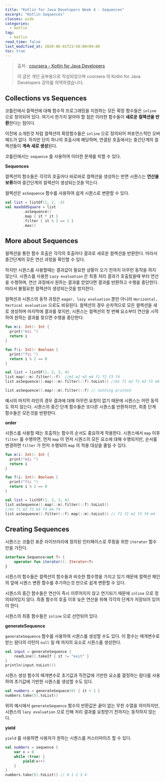 ```yaml
---
title: "Kotlin for Java Developers Week 4 - Sequences"
excerpt: "Kotlin Sequences"
classes: wide
categories: 
  - kotlin
tag:
  - kotlin
read_time: false
last_modified_at: 2020-06-01T23:50:00+09:00
toc: true
---
```


> 출처 : [coursera - Kotlin for Java Developers](https://www.coursera.org/learn/kotlin-for-java-developers/lecture/P62Ej/from-java-to-kotlin)
>
> 이 글은 개인 공부용으로 작성되었으며 coursera 의  Kotlin for Java Developers 강의를 의역하였습니다.



## Collections vs Sequences

코틀린에서 컬렉션에 대해 함수적 프로그래밍을 지원하는 모든 확장 함수들은 `inline` 으로 정의되어 있다. 여기서 한가지 알아야 할 점은 이러한 함수들이 **새로운 컬렉션을 반환**한다는 점이다.

이전에 소개한것 처럼 컬렉션의 확장함수들은 `inline` 으로 정의되어 퍼포먼스적인 오버헤드가 없다. 하지만 단지 하나의 호출시에 해당하며, 연결된 호출에서는 중간단계의 컬렉션들이 **계속 새로 생성**된다. 

코틀린에서는 `sequence` 를 사용하여 이러한 문제를 피할 수 있다.

**Sequences**

컬렉션의 함수들은 각각의 호출마다 바로바로 컬렉션을 생성하는 반면 시퀀스는 **연산을 보류**하여 중간단계의 컬렉션이 생성되는것을 막는다.

컬렉션은 `asSequence` 함수를 사용하여 쉽게 시퀀스로 변환할 수 있다.

```kotlin
val list = listOf(1, 2, -3)
val maxOddSquare = list
        .asSequence()
        .map { it * it }
        .filter { it % 2 == 1 }
        .max()
```



## More about Sequences

컬렉션을 통한 함수 호출은 각각의 호출마다 결과로 새로운 컬렉션을 반환한다. 따라서 중간단계의 모든 연산 과정을 확인할 수 있다.

하지만 시퀀스를 사용할때는 결과값이 필요한 상황이 오기 전까지 아무런 동작을 하지 않는다. 시퀀스를 사용한 `Lazy evaluation` 은 최종 처리 결과가 호출됬을때 부터 연산을 수행하며, 연산 과정에서 원하는 결과를 얻었다면 결과를 반환하고 수행을 중단한다. 따라서 불필요한 컬렉션이 생성되는것을 방지한다.

컬렉션과 시퀀스의 동작 과정은 `eager, lazy evaluation` 뿐만 아니라 `Horizontal, Vertical evaluation` 으로도 비유된다. 컬렉션의 경우 순차적으로 모든 컬렉션을 새로 생성하며 마지막에 결과를 찾지만, 시퀀스는 컬렉션의 첫 번째 요소부터 연산을 시작하여 원하는 결과를 찾으면 수행을 중단한다.

```kotlin
fun m(i: Int): Int { 
  print("m$i ")
  return i 
}

fun f(i: Int): Boolean { 
  print("f$i ")
  return i % 2 == 0
}

val list = listOf(1, 2, 3, 4) 
list.map(::m).filter(::f)  //m1 m2 m3 m4 f1 f2 f3 f4
list.asSequence().map(::m).filter(::f).toList() //m1 f1 m2 f2 m3 f3 m4 f4

list.asSequence().map(::m).filter(::f) // nothing printed
```

예시의 마지막 라인의 경우 결과에 대해 아무런 요청이 없기 때문에 시퀀스는 어떤 동작도 하지 않는다. 시퀀스의 중간 단계 함수들은 또다른 시퀀스를 반환하지만, 최종 단계 함수들은 모든것을 반환한다. 

**order**

시퀀스를 사용할 때는 호출하는 함수의 순서도 중요하게 작용한다. 시퀀스에서 `map` 이후 `filter` 를 수행하면, 먼저 `map` 이 먼저 시퀀스의 모든 요소에 대해 수행되지만, 순서를 변경하면 `filter` 가 먼저 수행되어 `map` 의 적용 대상을 줄일 수 있다.

```kotlin
fun m(i: Int): Int { 
  print("m$i ")
  return i 
}

fun f(i: Int): Boolean { 
  print("f$i ")
  return i % 2 == 0
}

val list = listOf(1, 2, 3, 4) 
list.asSequence().map(::m).filter(::f).toList()
//m1 f1 m2 f2 m3 f3 m4 f4
list.asSequence().filter(::f).map(::m).toList() // f1 f2 m2 f3 f4 m4
```



## Creating Sequences

시퀀스는 코틀린 표준 라이브러리에 정의된 인터페이스로 루핑을 위한 `iterator` 함수만을 가진다.

```kotlin
interface Sequence<out T> {
    operator fun iterator(): Iterator<T>
}
```

시퀀스의 함수들은 컬렉션의 함수들과 비슷한 함수명을 가지고 있기 때문에 컬렉션 체인의 앞에 시퀀스 변환 함수를 추가하는것 만으로 쉽게 변환할 수 있다.

시퀀스의 중간 함수들은 연산이 즉시 이루어지지 않고 연기되기 때문에 `inline` 으로 정의되어있지 않다. 최종 함수의 호출 이후 늦은 연산을 위해 각각의 단계가 저장되어 있어야 한다.

시퀀스의 최종 함수들은 `inline` 으로 선언되어 있다.

**generateSequence**

`generateSequence` 함수를 사용하여 시퀀스를 생성할 수도 있다. 이 함수는 매개변수로 받는 람다의 리턴이 `null` 일 때 까지의 요소로 시퀀스를 생성한다.

```kotlin
val input = generateSequence {
    readLine().takeIf { it != "exit" }
}
println(input.toList())
```

시퀀스 생성 함수의 매개변수로 초기값과 직전값에 기반한 요소를 결정하는 람다를 사용하여 초기값에 기반한 시퀀스를 생성할 수도 있다.

```kotlin
val numbers = generateSequece(0) { it + 1 }
numbers.take(5).toList()
```

위의 예시에서 `generateSequence` 함수의 반환값은 끝이 없는 무한 수열을 의미하지만, 시퀀스의 `lazy evaluation` 으로 인해 처리 결과를 요청받기 전까지는 동작하지 않는다.

**yield**

`yield` 를 사용하면 사용자가 원하는 시퀀스를 커스터마이즈 할 수 있다.

```kotlin
val numbers = sequence {
    var x = 0
    while (true) {
        yield(x++)
    }
}
numbers.take(5).toList() // 0 1 2 3 4 
```
